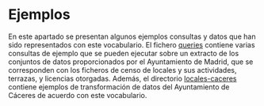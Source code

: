 # Ejemplos

En este apartado se presentan algunos ejemplos consultas y datos que han sido representados con este vocabulario. El fichero [queries](https://github.com/CiudadesAbiertas/vocab-comercio-censo-locales/blob/master/examples/queries.md) contiene varias consultas de ejemplo que se pueden ejecutar sobre un extracto de los conjuntos de datos proporcionados por el Ayuntamiento de Madrid, que se corresponden con los ficheros de censo de locales y sus actividades, terrazas, y licencias otorgadas. Además, el directorio [locales-caceres](https://github.com/CiudadesAbiertas/vocab-comercio-censo-locales/tree/master/examples/locales-caceres) contiene ejemplos de transformación de datos del Ayuntamiento de Cáceres de acuerdo con este vocabulario.
